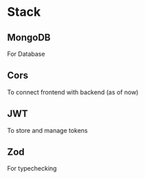 # Stack
##  MongoDB
For Database
## Cors
To connect frontend with backend (as of now)
## JWT
To store and manage tokens
## Zod
For typechecking